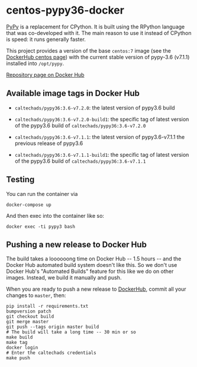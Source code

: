 # centos-pypy36-docker

[PyPy](https://pypy.org) is a replacement for CPython. It is built using the
RPython language that was co-developed with it. The main reason to use it
instead of CPython is speed: it runs generally faster.

This project provides a version of the base `centos:7` image (see the
[DockerHub centos page](https://hub.docker.com/_/centos)) with the current
stable version of pypy-3.6 (v7.1.1) installed into `/opt/pypy`.

[Repository page on Docker Hub](https://cloud.docker.com/u/caltechads/repository/docker/caltechads/pypy36)

## Available image tags in Docker Hub

 * `caltechads/pypy36:3.6-v7.2.0`: the latest version of pypy3.6 build
 * `caltechads/pypy36:3.6-v7.2.0-build1`: the specific tag of latest version of the
   pypy3.6 build of `caltechads/pypy36:3.6-v7.2.0`

 * `caltechads/pypy36:3.6-v7.1.1`: the latest version of pypy3.6-v7.1.1 the previous release of pypy3.6
 * `caltechads/pypy36:3.6-v7.1.1-build1`: the specific tag of latest version of the
   pypy3.6 build of `caltechads/pypy36:3.6-v7.1.1`

## Testing

You can run the container via

```
docker-compose up
```

And then exec into the container like so:

```
docker exec -ti pypy3 bash
```

## Pushing a new release to Docker Hub

The build takes a loooooong time on Docker Hub -- 1.5 hours -- and the Docker
Hub automated build system doesn't like this.  So we don't use Docker Hub's
"Automated Builds" feature for this like we do on other images.  Instead, we
build it manually and push.

When you are ready to push a new release to [DockerHub](https://hub.docker.com), commit
all your changes to `master`, then:

```
pip install -r requirements.txt
bumpversion patch
git checkout build
git merge master
git push --tags origin master build
# The build will take a long time -- 30 min or so
make build
make tag
docker login
# Enter the caltechads credentials
make push
```
